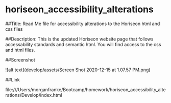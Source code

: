 # horiseon_accessibility_alterations

##Title: Read Me file for accessibility alterations to the Horiseon html and css files

##Description: This is the updated Horiseon website page that follows accessability standards and semantic html. You will find access to the css and html files.

##Screenshot


![alt text](develop/assets/Screen Shot 2020-12-15 at 1.07.57 PM.png)

##Link

file:///Users/morganfranke/Bootcamp/homework/horiseon_accessibility_alterations/Develop/index.html